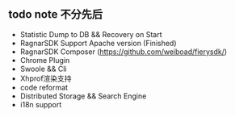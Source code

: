 ## todo note 不分先后
 * Statistic Dump to DB && Recovery on Start
 * RagnarSDK Support Apache version (Finished)
 * RagnarSDK Composer (https://github.com/weiboad/fierysdk/)
 * Chrome Plugin
 * Swoole && Cli
 * Xhprof渲染支持
 * code reformat
 * Distributed Storage && Search Engine
 * i18n support